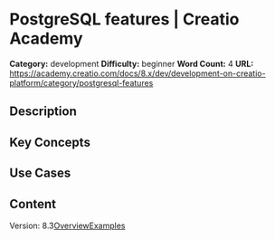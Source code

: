 # PostgreSQL features | Creatio Academy

**Category:** development **Difficulty:** beginner **Word Count:** 4 **URL:**
https://academy.creatio.com/docs/8.x/dev/development-on-creatio-platform/category/postgresql-features

## Description

## Key Concepts

## Use Cases

## Content

Version:
8.3[Overview](/docs/8.x/dev/development-on-creatio-platform/development-tools/database-tools/postgresql-features/overview)[Examples](/docs/8.x/dev/development-on-creatio-platform/database-features-examples)
